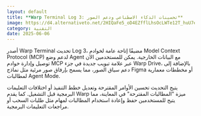 ```yaml
---
layout: default
title: **Warp Terminal Log 3: تحسينات الذكاء الاصطناعي ودعم الصور**
image: https://d4.alternativeto.net/2HIQaFe5_oD4EZfflLhsOcLWTe12T_huU7eHyT38xJU/rs:fill:1520:760:0/g:ce:0:0/YWJzOi8vZGlzdC9jb250ZW50LzE3NDkxNjE5MTg2OTQucG5n.png
category: التقنية
date: 2025-06-06
---
```


أصدر Warp Terminal تحديث Log 3، مضيفًا إتاحة عامة لخوادم Model Context Protocol (MCP) لدعم وضع Agent مع البيانات الخارجية. يمكن للمستخدمين الآن توصيل وإدارة خوادم MCP عبر علامة تبويب جديدة في جزء Warp Drive، بالإضافة إلى دعم سياق الصور، مما يسمح بإرفاق صور مرئية مثل نماذج Figma أو مخططات معمارية لمطالبات Agent Mode.

يتيح التحديث تحسين الأوامر المقترحة وتعديل خطط التنفيذ أو اختلافات التعليمات البرمجية قبل التشغيل. كما يقدم Warp ميزة "المطالبات المقترحة" في المعاينة، مما يتيح للمستخدمين حفظ وإعادة استخدام المطالبات لمهام مثل طلبات السحب أو مراجعات التعليمات البرمجية.
